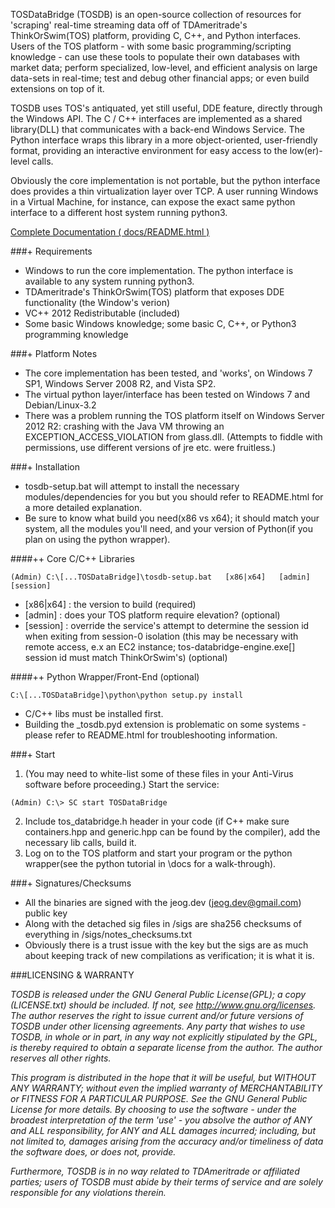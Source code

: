 TOSDataBridge (TOSDB) is an open-source collection of resources for 'scraping' real-time streaming data off of TDAmeritrade's ThinkOrSwim(TOS) platform, providing C, C++, and Python interfaces. Users of the TOS platform - with some basic programming/scripting knowledge - can use these tools to populate their own databases with market data; perform specialized, low-level, and efficient analysis on large data-sets in real-time; test and debug other financial apps; or even build extensions on top of it.

TOSDB uses TOS's antiquated, yet still useful, DDE feature, directly through the Windows API. The C / C++ interfaces are implemented as a shared library(DLL) that communicates with a back-end Windows Service. The Python interface wraps this library in a more object-oriented, user-friendly format, providing an interactive environment for easy access to the low(er)-level calls.

Obviously the core implementation is not portable, but the python interface does provides a thin virtualization layer over TCP. A user running Windows in a Virtual Machine, for instance, can expose the exact same python interface to a different host system running python3. 

[Complete Documentation ( docs/README.html ) ](https://raw.githubusercontent.com/jeog/TOSDataBridge/master/docs/README.html)

###+ Requirements
- Windows to run the core implementation. The python interface is available to any system running python3. 
- TDAmeritrade's ThinkOrSwim(TOS) platform that exposes DDE functionality (the Window's verion)
- VC++ 2012 Redistributable (included)
- Some basic Windows knowledge; some basic C, C++, or Python3 programming knowledge

###+ Platform Notes
- The core implementation has been tested, and 'works', on Windows 7 SP1, Windows Server 2008 R2, and Vista SP2. 
- The virtual python layer/interface has been tested on Windows 7 and Debian/Linux-3.2
- There was a problem running the TOS platform itself on Windows Server 2012 R2: crashing with the Java VM throwing an EXCEPTION_ACCESS_VIOLATION from glass.dll. (Attempts to fiddle with permissions, use different versions of jre etc. were fruitless.)
  
###+ Installation
- tosdb-setup.bat will attempt to install the necessary modules/dependencies for you but you should refer to README.html for a more detailed explanation.
- Be sure to know what build you need(x86 vs x64); it should match your system, all the modules you'll need, and your version of Python(if you plan on using the python wrapper).

 ####++ Core C/C++ Libraries
 ```
(Admin) C:\[...TOSDataBridge]\tosdb-setup.bat   [x86|x64]   [admin]   [session]
```
 - [x86|x64] : the version to build (required)
 - [admin] : does your TOS platform require elevation? (optional)
 - [session] : override the service's attempt to determine the session id when exiting from session-0 isolation (this may be necessary with remote access, e.x an EC2 instance; tos-databridge-engine.exe[] session id must match ThinkOrSwim's) (optional)

 ####++ Python Wrapper/Front-End (optional)
 ```
C:\[...TOSDataBridge]\python\python setup.py install
```
 - C/C++ libs must be installed first.
 - Building the _tosdb.pyd extension is problematic on some systems - please refer to README.html for troubleshooting information.


###+ Start
1. (You may need to white-list some of these files in your Anti-Virus software before proceeding.) Start the service:  
```
(Admin) C:\> SC start TOSDataBridge
```
2. Include tos_databridge.h header in your code (if C++ make sure containers.hpp and generic.hpp can be found by the compiler), add the necessary lib calls, build it.
3. Log on to the TOS platform and start your program or the python wrapper(see the python tutorial in \docs for a walk-through).

###+ Signatures/Checksums
 - All the binaries are signed with the jeog.dev (jeog.dev@gmail.com) public key
 - Along with the detached sig files in /sigs are sha256 checksums of everything in /sigs/notes_checksums.txt
 - Obviously there is a trust issue with the key but the sigs are as much about keeping track of new compilations as verification; it is what it is.

###LICENSING & WARRANTY

*TOSDB is released under the GNU General Public License(GPL); a copy (LICENSE.txt) should be included. If not, see http://www.gnu.org/licenses. The author reserves the right to issue current and/or future versions of TOSDB under other licensing agreements. Any party that wishes to use TOSDB, in whole or in part, in any way not explicitly stipulated by the GPL, is thereby required to obtain a separate license from the author. The author reserves all other rights.*

*This program is distributed in the hope that it will be useful, but WITHOUT ANY WARRANTY; without even the implied warranty of MERCHANTABILITY or FITNESS FOR A PARTICULAR PURPOSE. See the GNU General Public License for more details. By choosing to use the software - under the broadest interpretation of the term 'use' - you absolve the author of ANY and ALL responsibility, for ANY and ALL damages incurred; including, but not limited to, damages arising from the accuracy and/or timeliness of data the software does, or does not, provide.*     

*Furthermore, TOSDB is in no way related to TDAmeritrade or affiliated parties; users of TOSDB must abide by their terms of service and are solely responsible for any violations therein.*
